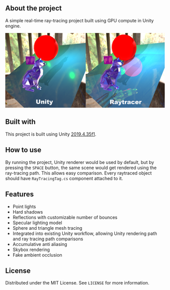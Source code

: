 ## About the project
A simple real-time ray-tracing project built using GPU compute in Unity engine.
  
![Product Name Screen Shot][product-screenshot]

## Built with
This project is built using Unity [2019.4.35f1](https://unity3d.com/get-unity/download/archive).

## How to use
By running the project, Unity renderer would be used by default, but by pressing the `SPACE` button, the same scene would get rendered using the ray-tracing path.
This allows easy comparison. Every raytraced object should have `RayTracingTag.cs` component attached to it.

## Features
* Point lights
* Hard shadows
* Reflections with customizable number of bounces
* Specular lighting model
* Sphere and triangle mesh tracing
* Integrated into existing Unity workflow, allowing Unity rendering path and ray tracing path comparisons
* Accumulative anti aliasing
* Skybox rendering
* Fake ambient occlusion

## License
Distributed under the MIT License. See `LICENSE` for more information.

[product-screenshot]: Assets/Textures/ur.png
